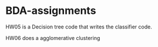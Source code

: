# BDA-assignments

HW05 is a Decision tree code that writes the classifier code.

HW06 does a agglomerative clustering
